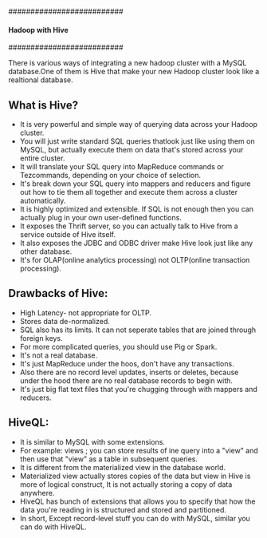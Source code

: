 ##########################
#### Hadoop with Hive ####
##########################

There is various ways of integrating a new hadoop cluster with a MySQL database.One of them is Hive that make your new 
Hadoop cluster look like a realtional database.

## What is Hive?
- It is very powerful and simple way of querying data across your Hadoop cluster. 
- You will just write standard SQL queries thatlook just like using them on MySQL, but actually execute them on data 
  that's stored across your entire cluster. 
- It will translate your SQL query into MapReduce commands or Tezcommands, depending on your choice of selection. 
- It's break down your SQL query into mappers and reducers and figure out how to tie them all together and execute them
  across a cluster automatically.
- It is highly optimized and extensible. If SQL is not enough then you can actually plug in your own user-defined functions.
- It exposes the Thrift server, so you can actually talk to Hive from a service outside of Hive itself.
- It also exposes the JDBC and ODBC driver make Hive look just like any other database. 
- It's for OLAP(online analytics processing) not OLTP(online transaction processing).

## Drawbacks of Hive:
- High Latency- not appropriate for OLTP.
- Stores data de-normalized.
- SQL also has its limits. It can not seperate tables that are joined through foreign keys.
- For more complicated queries, you should use Pig or Spark.
- It's not a real database.
- It's just MapReduce under the hoos, don't have any transactions.
- Also there are no record level updates, inserts or deletes, because under the hood there are no real database records 
  to begin with. 
- It's just big flat text files that you're chugging through with mappers and reducers.

## HiveQL:
- It is similar to MySQL with some extensions.
- For example: views ; you can store results of ine query into a "view" and then use that "view" as a table in subsequent queries.
- It is different from the materialized view in the database world.
- Materialized view actually stores copies of the data but view in Hive is more of logical construct, It is not actually storing 
  a copy of data anywhere.
- HiveQL has bunch of extensions that allows you to specify that how the data you're reading in is structured and stored and 
  partitioned.
- In short, Except record-level stuff you can do with MySQL, similar you can do with HiveQL.






